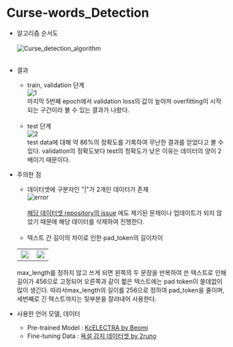# Curse-words_Detection
- 알고리즘 순서도 <br><br>
  ![Curse_detection_algorithm](https://user-images.githubusercontent.com/86700191/201473592-8a6cede2-4d7d-4e19-9cca-b8008a305067.png) 
<br><br>
- 결과 <br>
  - train, validation 단계 <br>
  ![1](https://user-images.githubusercontent.com/86700191/201509619-6b70da59-89a0-42a0-8b43-43ca9a1c0f57.PNG) <br>
  마지막 5번째 epoch에서 validation loss의 값이 높아져 overfitting이 시작되는 구간이라 볼 수 있는 결과가 나왔다.
  <br><br>
  - test 단계 <br>
  ![2](https://user-images.githubusercontent.com/86700191/201509621-2837d67d-420b-44a0-a3cd-c012badadbb0.PNG) <br>
  test data에 대해 약 86%의 정확도를 기록하여 무난한 결과를 얻었다고 볼 수 있다. validation의 정확도보다 test의 정확도가 낮은 이유는 데이터의 양이 2배이기 때문이다.
- 주의한 점 <br>
   - 데이터셋에 구분자인 "|"가 2개인 데이터가 존재 <br>
   ![error](https://user-images.githubusercontent.com/86700191/197709787-1df7be8c-26a1-452f-8c31-5a07217ba57c.PNG) <br><br>
   [해당 데이터셋 repository의 issue](https://github.com/2runo/Curse-detection-data/issues/1) 에도 제기된 문제이나 업데이트가 되지 않았기 때문에 해당 데이터를 삭제하여 진행한다.
<br><br>
   - 텍스트 간 길이의 차이로 인한 pad_token의 길이차이 <br>
   <table border ="0">
    <tr>
      <td><img src="https://user-images.githubusercontent.com/86700191/199435127-e3e85a27-0026-4447-b2c0-3407adc8290a.PNG" width="100%" height="100%"></td>
      <td><img src="https://user-images.githubusercontent.com/86700191/199435135-eb16f923-182f-4d6c-9757-b72af3c1ae0f.PNG" width="100%" height="100%"></td>
    </tr>
   </table>
   max_length를 정하지 않고 쓰게 되면 왼쪽의 두 문장을 반복하여 쓴 텍스트로 인해 길이가 456으로 고정되어 오른쪽과 같이 짧은 텍스트에는 pad token이 쓸데없이 많이 생긴다. 따라서max_length의 길이를 256으로 정하여 pad_token을 줄이며, 세번째로 긴 텍스트까지는 뒷부분을 잘랴내어 사용한다.

- 사용한 언어 모델, 데이터 <br>
   - Pre-trained Model : [KcELECTRA by Beomi](https://github.com/Beomi/KcELECTRA)
   - Fine-tuning Data : [욕설 감지 데이터셋 by 2runo](https://github.com/2runo/Curse-detection-data)
